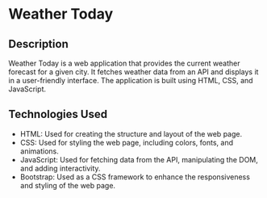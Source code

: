 # Weather Today

## Description
Weather Today is a web application that provides the current weather forecast for a given city. It fetches weather data from an API and displays it in a user-friendly interface. The application is built using HTML, CSS, and JavaScript.

## Technologies Used
- HTML: Used for creating the structure and layout of the web page.
- CSS: Used for styling the web page, including colors, fonts, and animations.
- JavaScript: Used for fetching data from the API, manipulating the DOM, and adding interactivity.
- Bootstrap: Used as a CSS framework to enhance the responsiveness and styling of the web page.
